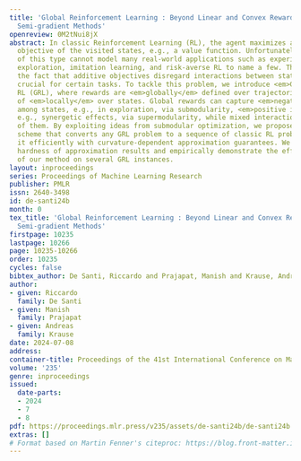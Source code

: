 ```yaml
---
title: 'Global Reinforcement Learning : Beyond Linear and Convex Rewards via Submodular
  Semi-gradient Methods'
openreview: 0M2tNui8jX
abstract: In classic Reinforcement Learning (RL), the agent maximizes an additive
  objective of the visited states, e.g., a value function. Unfortunately, objectives
  of this type cannot model many real-world applications such as experiment design,
  exploration, imitation learning, and risk-averse RL to name a few. This is due to
  the fact that additive objectives disregard interactions between states that are
  crucial for certain tasks. To tackle this problem, we introduce <em>Global</em>
  RL (GRL), where rewards are <em>globally</em> defined over trajectories instead
  of <em>locally</em> over states. Global rewards can capture <em>negative interactions</em>
  among states, e.g., in exploration, via submodularity, <em>positive interactions</em>,
  e.g., synergetic effects, via supermodularity, while mixed interactions via combinations
  of them. By exploiting ideas from submodular optimization, we propose a novel algorithmic
  scheme that converts any GRL problem to a sequence of classic RL problems and solves
  it efficiently with curvature-dependent approximation guarantees. We also provide
  hardness of approximation results and empirically demonstrate the effectiveness
  of our method on several GRL instances.
layout: inproceedings
series: Proceedings of Machine Learning Research
publisher: PMLR
issn: 2640-3498
id: de-santi24b
month: 0
tex_title: 'Global Reinforcement Learning : Beyond Linear and Convex Rewards via Submodular
  Semi-gradient Methods'
firstpage: 10235
lastpage: 10266
page: 10235-10266
order: 10235
cycles: false
bibtex_author: De Santi, Riccardo and Prajapat, Manish and Krause, Andreas
author:
- given: Riccardo
  family: De Santi
- given: Manish
  family: Prajapat
- given: Andreas
  family: Krause
date: 2024-07-08
address:
container-title: Proceedings of the 41st International Conference on Machine Learning
volume: '235'
genre: inproceedings
issued:
  date-parts:
  - 2024
  - 7
  - 8
pdf: https://proceedings.mlr.press/v235/assets/de-santi24b/de-santi24b.pdf
extras: []
# Format based on Martin Fenner's citeproc: https://blog.front-matter.io/posts/citeproc-yaml-for-bibliographies/
---
```

